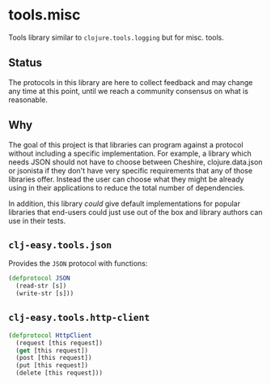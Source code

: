 # tools.misc

Tools library similar to `clojure.tools.logging` but for misc. tools.

## Status

The protocols in this library are here to collect feedback and may change any
time at this point, until we reach a community consensus on what is reasonable.

## Why

The goal of this project is that libraries can program against a protocol
without including a specific implementation. For example, a library which needs
JSON should not have to choose between Cheshire, clojure.data.json or jsonista
if they don't have very specific requirements that any of those libraries
offer. Instead the user can choose what they might be already using in their
applications to reduce the total number of dependencies.

In addition, this library _could_ give default implementations for popular
libraries that end-users could just use out of the box and library authors can
use in their tests.

## `clj-easy.tools.json`

Provides the `JSON` protocol with functions:

``` clojure
(defprotocol JSON
  (read-str [s])
  (write-str [s]))
```

## `clj-easy.tools.http-client`

``` clojure
(defprotocol HttpClient
  (request [this request])
  (get [this request])
  (post [this request])
  (put [this request])
  (delete [this request]))
```
